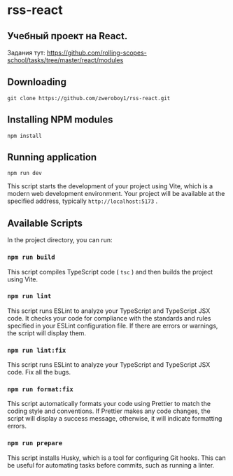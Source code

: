 # rss-react

## Учебный проект на React.

Задания тут: https://github.com/rolling-scopes-school/tasks/tree/master/react/modules

## Downloading

```
git clone https://github.com/zweroboy1/rss-react.git
```

## Installing NPM modules

```
npm install
```

## Running application

```
npm run dev
```

This script starts the development of your project using Vite, which is a modern web development environment. Your project will be available at the specified address, typically `http://localhost:5173` .

## Available Scripts

In the project directory, you can run:

### `npm run build`

This script compiles TypeScript code ( `tsc` ) and then builds the project using Vite.

### `npm run lint`

This script runs ESLint to analyze your TypeScript and TypeScript JSX code. It checks your code for compliance with the standards and rules specified in your ESLint configuration file. If there are errors or warnings, the script will display them.

### `npm run lint:fix`

This script runs ESLint to analyze your TypeScript and TypeScript JSX code. Fix all the bugs.

### `npm run format:fix`

This script automatically formats your code using Prettier to match the coding style and conventions. If Prettier makes any code changes, the script will display a success message, otherwise, it will indicate formatting errors.

### `npm run prepare`

This script installs Husky, which is a tool for configuring Git hooks. This can be useful for automating tasks before commits, such as running a linter.
